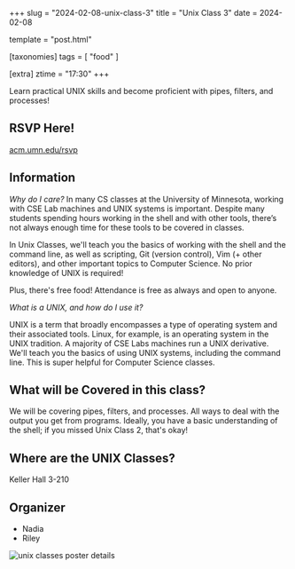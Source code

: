 +++
slug = "2024-02-08-unix-class-3"
title = "Unix Class 3"
date = 2024-02-08

template = "post.html"

[taxonomies]
tags = [ "food" ]

[extra]
ztime = "17:30"
+++

Learn practical UNIX skills and become proficient with pipes, filters, and processes!

<!-- more -->

## RSVP Here!
[acm.umn.edu/rsvp](acm.umn.edu/rsvp)

## Information

*Why do I care?*
In many CS classes at the University of Minnesota, working with CSE Lab machines and UNIX systems is important. Despite many students spending hours working in the shell and with other tools, there’s not always enough time for these tools to be covered in classes.

In Unix Classes, we'll teach you the basics of working with the shell and the command line, as well as scripting, Git (version control), Vim (+ other editors), and other important topics to Computer Science. No prior knowledge of UNIX is required! 

Plus, there's free food! Attendance is free as always and open to anyone.

*What is a UNIX, and how do I use it?*

UNIX is a term that broadly encompasses a type of operating system and their associated tools. Linux, for example, is an operating system in the UNIX tradition. A majority of CSE Labs machines run a UNIX derivative. We'll teach you the basics of using UNIX systems, including
the command line. This is super helpful for Computer Science classes.

## What will be Covered in this class?

We will be covering pipes, filters, and processes. All ways to deal with the output you get from programs.
Ideally, you have a basic understanding of the shell; if you missed Unix Class 2, that's okay!


## Where are the UNIX Classes?

Keller Hall 3-210

## Organizer
* Nadia
* Riley

![unix classes poster details](/static/events/2024/unix.jpg)